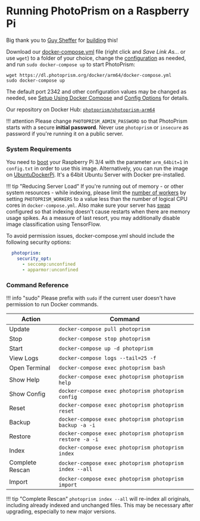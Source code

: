 # Running PhotoPrism on a Raspberry Pi

Big thank you to [Guy Sheffer](https://github.com/guysoft) for
[building](https://github.com/photoprism/photoprism/issues/109) this!

Download our [docker-compose.yml](https://dl.photoprism.org/docker/arm64/docker-compose.yml) file
(right click and *Save Link As...* or use `wget`) to a folder of your choice, 
change the [configuration](config-options.md) as needed, and run `sudo docker-compose up` to start PhotoPrism:

```
wget https://dl.photoprism.org/docker/arm64/docker-compose.yml
sudo docker-compose up
```

The default port 2342 and other configuration values may be changed as needed,
see [Setup Using Docker Compose](docker-compose.md) and [Config Options](config-options.md) for details.

Our repository on Docker Hub: [`photoprism/photoprism-arm64`](https://hub.docker.com/r/photoprism/photoprism-arm64)

!!! attention
    Please change `PHOTOPRISM_ADMIN_PASSWORD` so that PhotoPrism starts with a secure **initial password**.
    Never use `photoprism` or `insecure` as password if you're running it on a public server.

### System Requirements ###

You need to [boot](https://www.raspberrypi.org/documentation/installation/installing-images/README.md)
your Raspberry Pi 3/4 with the parameter `arm_64bit=1` in `config.txt` in order to use this image.
Alternatively, you can run the image on [UbuntuDockerPi](https://github.com/guysoft/UbuntuDockerPi).
It's a 64bit Ubuntu Server with Docker pre-installed.

!!! tip "Reducing Server Load"
    If you're running out of memory - or other system resources - while indexing, please limit the
    [number of workers](https://docs.photoprism.org/getting-started/config-options/) by setting
    `PHOTOPRISM_WORKERS` to a value less than the number of logical CPU cores in `docker-compose.yml`.
    Also make sure your server has [swap](https://opensource.com/article/18/9/swap-space-linux-systems)
    configured so that indexing doesn't cause restarts when there are memory usage spikes.
    As a measure of last resort, you may additionally disable image classification using TensorFlow.

To avoid permission issues, docker-compose.yml should include the following security options:

```yaml
  photoprism:
    security_opt:
      - seccomp:unconfined
      - apparmor:unconfined
```

### Command Reference ###

!!! info "sudo"
    Please prefix with `sudo` if the current user doesn't have permission
    to run Docker commands.

| Action          | Command                                                   |
|-----------------|-----------------------------------------------------------|
| Update          | `docker-compose pull photoprism`                          |
| Stop            | `docker-compose stop photoprism`                          |
| Start           | `docker-compose up -d photoprism`                         |
| View Logs       | `docker-compose logs --tail=25 -f`                        |
| Open Terminal   | `docker-compose exec photoprism bash`                     |
| Show Help       | `docker-compose exec photoprism photoprism help`          |
| Show Config     | `docker-compose exec photoprism photoprism config`        |
| Reset           | `docker-compose exec photoprism photoprism reset`         |
| Backup          | `docker-compose exec photoprism photoprism backup -a -i`  |
| Restore         | `docker-compose exec photoprism photoprism restore -a -i` |
| Index           | `docker-compose exec photoprism photoprism index`         |
| Complete Rescan | `docker-compose exec photoprism photoprism index --all`   |
| Import          | `docker-compose exec photoprism photoprism import`        |

!!! tip "Complete Rescan"
    `photoprism index --all` will re-index all originals, including already indexed and unchanged files. This may be
    necessary after upgrading, especially to new major versions.
